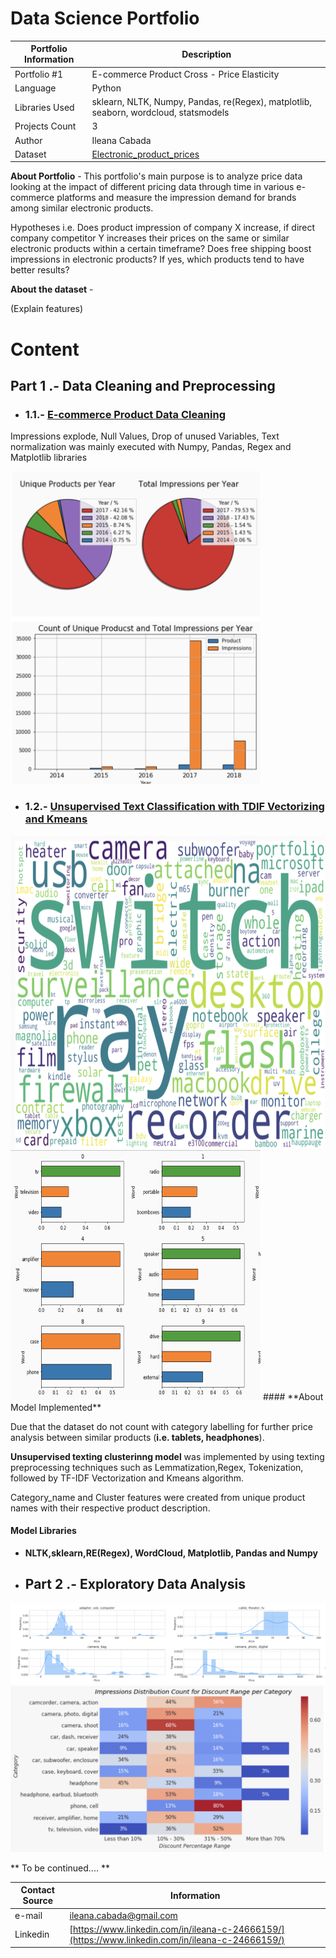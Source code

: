 # Data Science Portfolio

| Portfolio Information | Description |
| --- | --- |
| Portfolio #1 | E-commerce Product Cross - Price Elasticity |
|Language| Python|
|Libraries Used| sklearn, NLTK, Numpy, Pandas, re(Regex), matplotlib, seaborn, wordcloud, statsmodels|
|Projects Count| 3|
| Author | Ileana Cabada |
| Dataset | [Electronic_product_prices](https://www.kaggle.com/datafiniti/electronic-products-prices)|


**About Portfolio** - This portfolio's main purpose is to analyze price data looking at the impact of different pricing data through time in various e-commerce platforms and measure the impression demand for brands among similar electronic products.

Hypotheses
i.e. Does product impression of company X  increase, if direct company competitor Y increases their prices on the same or similar electronic products within a certain timeframe?
Does free shipping boost impressions in electronic products? If yes, which products tend to have better results? 


**About the dataset** - 

(Explain features)

# Content 
## Part 1 .- Data Cleaning and Preprocessing ##


 - ### 1.1.- [E-commerce Product Data Cleaning](https://github.com/ileanadatamania/MLPortfolio/blob/master/DataCleaning_Git1_1.ipynb) 
Impressions explode, Null Values, Drop of unused Variables, Text normalization was mainly executed with Numpy, Pandas,        Regex   and Matplotlib libraries
 
 <img src="https://github.com/ileanadatamania/images1/blob/master/impcount.png" width="400" height="500">

- ### 1.2.- [Unsupervised Text Classification with TDIF Vectorizing and Kmeans](https://github.com/ileanadatamania/MLPortfolio/blob/master/Unsupervised_Unlabelled_Product_Category_Text_Classification_TDIF_Vectorizing_Kmeans_Git1_2.ipynb)


<img src="https://github.com/ileanadatamania/images1/blob/master/wordcloud.png" width="600" height="500">
<img src="https://github.com/ileanadatamania/images1/blob/master/clustword.png" width="400" height="400">
#### **About Model Implemented**

Due that the dataset do not count with category labelling for further price analysis between similar products (**i.e. tablets, headphones**).

**Unsupervised texting clusterinng model** was implemented by using texting preprocessing techniques such as Lemmatization,Regex, Tokenization, followed by TF-IDF Vectorization and Kmeans algorithm.

Category_name and Cluster features were created from unique product names with their respective product description.  

#### Model Libraries 

- **NLTK,sklearn,RE(Regex), WordCloud, Matplotlib, Pandas and Numpy**          
 
- ## Part 2 .- Exploratory Data Analysis ##

 
 <img src="https://github.com/ileanadatamania/images1/blob/master/distplot.png" >
  <img src="https://github.com/ileanadatamania/images1/blob/master/heatmapdisc.png" >
       
   ** To be continued.... **
   
| Contact Source | Information |
| --- | --- |
| e-mail| ileana.cabada@gmail.com |
| Linkedin | [https://www.linkedin.com/in/ileana-c-24666159/](https://www.linkedin.com/in/ileana-c-24666159/) |
